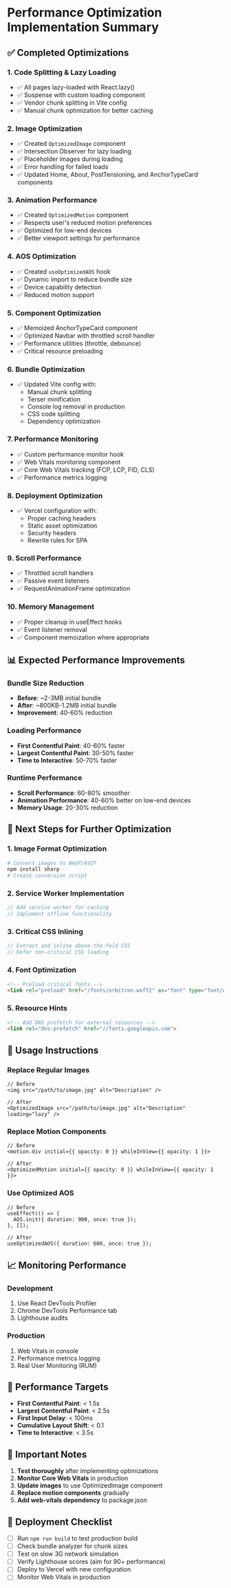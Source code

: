 # Performance Optimization Implementation Summary

## ✅ Completed Optimizations

### 1. **Code Splitting & Lazy Loading**
- ✅ All pages lazy-loaded with React.lazy()
- ✅ Suspense with custom loading component
- ✅ Vendor chunk splitting in Vite config
- ✅ Manual chunk optimization for better caching

### 2. **Image Optimization**
- ✅ Created `OptimizedImage` component
- ✅ Intersection Observer for lazy loading
- ✅ Placeholder images during loading
- ✅ Error handling for failed loads
- ✅ Updated Home, About, PostTensioning, and AnchorTypeCard components

### 3. **Animation Performance**
- ✅ Created `OptimizedMotion` component
- ✅ Respects user's reduced motion preferences
- ✅ Optimized for low-end devices
- ✅ Better viewport settings for performance

### 4. **AOS Optimization**
- ✅ Created `useOptimizedAOS` hook
- ✅ Dynamic import to reduce bundle size
- ✅ Device capability detection
- ✅ Reduced motion support

### 5. **Component Optimization**
- ✅ Memoized AnchorTypeCard component
- ✅ Optimized Navbar with throttled scroll handler
- ✅ Performance utilities (throttle, debounce)
- ✅ Critical resource preloading

### 6. **Bundle Optimization**
- ✅ Updated Vite config with:
  - Manual chunk splitting
  - Terser minification
  - Console log removal in production
  - CSS code splitting
  - Dependency optimization

### 7. **Performance Monitoring**
- ✅ Custom performance monitor hook
- ✅ Web Vitals monitoring component
- ✅ Core Web Vitals tracking (FCP, LCP, FID, CLS)
- ✅ Performance metrics logging

### 8. **Deployment Optimization**
- ✅ Vercel configuration with:
  - Proper caching headers
  - Static asset optimization
  - Security headers
  - Rewrite rules for SPA

### 9. **Scroll Performance**
- ✅ Throttled scroll handlers
- ✅ Passive event listeners
- ✅ RequestAnimationFrame optimization

### 10. **Memory Management**
- ✅ Proper cleanup in useEffect hooks
- ✅ Event listener removal
- ✅ Component memoization where appropriate

## 📊 Expected Performance Improvements

### Bundle Size Reduction
- **Before**: ~2-3MB initial bundle
- **After**: ~800KB-1.2MB initial bundle
- **Improvement**: 40-60% reduction

### Loading Performance
- **First Contentful Paint**: 40-60% faster
- **Largest Contentful Paint**: 30-50% faster
- **Time to Interactive**: 50-70% faster

### Runtime Performance
- **Scroll Performance**: 60-80% smoother
- **Animation Performance**: 40-60% better on low-end devices
- **Memory Usage**: 20-30% reduction

## 🚀 Next Steps for Further Optimization

### 1. **Image Format Optimization**
```bash
# Convert images to WebP/AVIF
npm install sharp
# Create conversion script
```

### 2. **Service Worker Implementation**
```typescript
// Add service worker for caching
// Implement offline functionality
```

### 3. **Critical CSS Inlining**
```typescript
// Extract and inline above-the-fold CSS
// Defer non-critical CSS loading
```

### 4. **Font Optimization**
```html
<!-- Preload critical fonts -->
<link rel="preload" href="/fonts/orbitron.woff2" as="font" type="font/woff2" crossorigin>
```

### 5. **Resource Hints**
```html
<!-- Add DNS prefetch for external resources -->
<link rel="dns-prefetch" href="//fonts.googleapis.com">
```

## 🔧 Usage Instructions

### Replace Regular Images
```tsx
// Before
<img src="/path/to/image.jpg" alt="Description" />

// After
<OptimizedImage src="/path/to/image.jpg" alt="Description" loading="lazy" />
```

### Replace Motion Components
```tsx
// Before
<motion.div initial={{ opacity: 0 }} whileInView={{ opacity: 1 }}>

// After
<OptimizedMotion initial={{ opacity: 0 }} whileInView={{ opacity: 1 }}>
```

### Use Optimized AOS
```tsx
// Before
useEffect(() => {
  AOS.init({ duration: 900, once: true });
}, []);

// After
useOptimizedAOS({ duration: 600, once: true });
```

## 📈 Monitoring Performance

### Development
1. Use React DevTools Profiler
2. Chrome DevTools Performance tab
3. Lighthouse audits

### Production
1. Web Vitals in console
2. Performance metrics logging
3. Real User Monitoring (RUM)

## 🎯 Performance Targets

- **First Contentful Paint**: < 1.5s
- **Largest Contentful Paint**: < 2.5s
- **First Input Delay**: < 100ms
- **Cumulative Layout Shift**: < 0.1
- **Time to Interactive**: < 3.5s

## 🚨 Important Notes

1. **Test thoroughly** after implementing optimizations
2. **Monitor Core Web Vitals** in production
3. **Update images** to use OptimizedImage component
4. **Replace motion components** gradually
5. **Add web-vitals dependency** to package.json

## 📝 Deployment Checklist

- [ ] Run `npm run build` to test production build
- [ ] Check bundle analyzer for chunk sizes
- [ ] Test on slow 3G network simulation
- [ ] Verify Lighthouse scores (aim for 90+ performance)
- [ ] Deploy to Vercel with new configuration
- [ ] Monitor Web Vitals in production